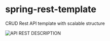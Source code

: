 # spring-rest-template
CRUD Rest API template with scalable structure

![API REST DESCRIPTION](https://blog.rootnite.com/wp-content/uploads/2019/09/RestAPiCrudSwagger.png)

